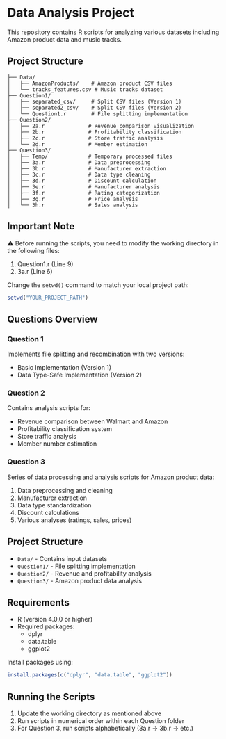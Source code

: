 # Data Analysis Project

This repository contains R scripts for analyzing various datasets including Amazon product data and music tracks.

## Project Structure

```
├── Data/
│   ├── AmazonProducts/    # Amazon product CSV files
│   └── tracks_features.csv # Music tracks dataset
├── Question1/
│   ├── separated_csv/     # Split CSV files (Version 1)
│   ├── separated2_csv/    # Split CSV files (Version 2)
│   └── Question1.r        # File splitting implementation
├── Question2/
│   ├── 2a.r              # Revenue comparison visualization
│   ├── 2b.r              # Profitability classification
│   ├── 2c.r              # Store traffic analysis
│   └── 2d.r              # Member estimation
├── Question3/
│   ├── Temp/             # Temporary processed files
│   ├── 3a.r              # Data preprocessing
│   ├── 3b.r              # Manufacturer extraction
│   ├── 3c.r              # Data type cleaning
│   ├── 3d.r              # Discount calculation
│   ├── 3e.r              # Manufacturer analysis
│   ├── 3f.r              # Rating categorization
│   ├── 3g.r              # Price analysis
│   └── 3h.r              # Sales analysis
```

## Important Note

⚠️ Before running the scripts, you need to modify the working directory in the following files:

1. Question1.r (Line 9)
2. 3a.r (Line 6)

Change the `setwd()` command to match your local project path:

```r
setwd("YOUR_PROJECT_PATH")
```

## Questions Overview

### Question 1
Implements file splitting and recombination with two versions:
- Basic Implementation (Version 1)
- Data Type-Safe Implementation (Version 2)

### Question 2
Contains analysis scripts for:
- Revenue comparison between Walmart and Amazon
- Profitability classification system
- Store traffic analysis
- Member number estimation

### Question 3
Series of data processing and analysis scripts for Amazon product data:
1. Data preprocessing and cleaning
2. Manufacturer extraction
3. Data type standardization
4. Discount calculations
5. Various analyses (ratings, sales, prices)

## Project Structure

- `Data/` - Contains input datasets
- `Question1/` - File splitting implementation
- `Question2/` - Revenue and profitability analysis
- `Question3/` - Amazon product data analysis

## Requirements

- R (version 4.0.0 or higher)
- Required packages:
  - dplyr
  - data.table
  - ggplot2

Install packages using:

```r
install.packages(c("dplyr", "data.table", "ggplot2"))
```

## Running the Scripts

1. Update the working directory as mentioned above
2. Run scripts in numerical order within each Question folder
3. For Question 3, run scripts alphabetically (3a.r → 3b.r → etc.)